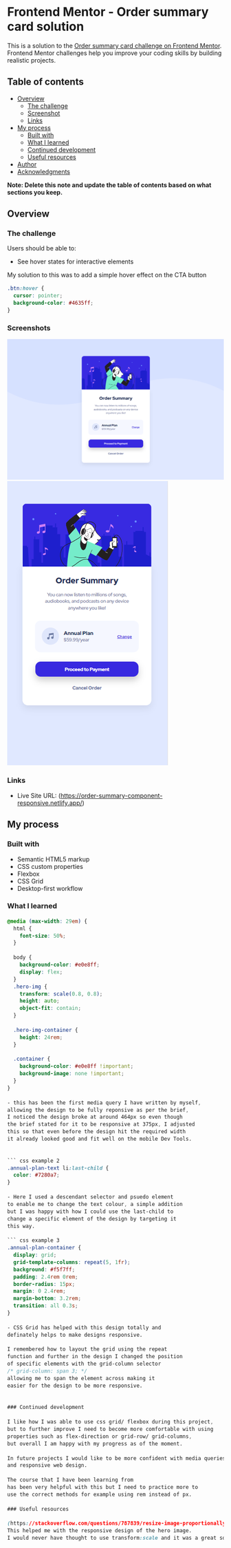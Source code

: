 # Frontend Mentor - Order summary card solution

This is a solution to the [Order summary card challenge on Frontend Mentor](https://www.frontendmentor.io/challenges/order-summary-component-QlPmajDUj). Frontend Mentor challenges help you improve your coding skills by building realistic projects.

## Table of contents

- [Overview](#overview)
  - [The challenge](#the-challenge)
  - [Screenshot](#screenshot)
  - [Links](#links)
- [My process](#my-process)
  - [Built with](#built-with)
  - [What I learned](#what-i-learned)
  - [Continued development](#continued-development)
  - [Useful resources](#useful-resources)
- [Author](#author)
- [Acknowledgments](#acknowledgments)

**Note: Delete this note and update the table of contents based on what sections you keep.**

## Overview

### The challenge

Users should be able to:

- See hover states for interactive elements

My solution to this was to add a simple hover effect on the CTA button

```css
.btn:hover {
  cursor: pointer;
  background-color: #4635ff;
}
```

### Screenshots

![desktop screenshot](images\desktop-screenshot.png)
![mobile screenshot](images\mobile-screenshot.png)

### Links

- Live Site URL: (https://order-summary-component-responsive.netlify.app/)

## My process

### Built with

- Semantic HTML5 markup
- CSS custom properties
- Flexbox
- CSS Grid
- Desktop-first workflow

### What I learned

````css example 1
@media (max-width: 29em) {
  html {
    font-size: 50%;
  }

  body {
    background-color: #e0e8ff;
    display: flex;
  }
  .hero-img {
    transform: scale(0.8, 0.8);
    height: auto;
    object-fit: contain;
  }

  .hero-img-container {
    height: 24rem;
  }

  .container {
    background-color: #e0e8ff !important;
    background-image: none !important;
  }
}

- this has been the first media query I have written by myself,
allowing the design to be fully reponsive as per the brief,
I noticed the design broke at around 464px so even though
the brief stated for it to be responsive at 375px, I adjusted
this so that even before the design hit the required width
it already looked good and fit well on the mobile Dev Tools.


``` css example 2
.annual-plan-text li:last-child {
  color: #7280a7;
}

- Here I used a descendant selector and psuedo element
to enable me to change the text colour, a simple addition
but I was happy with how I could use the last-child to
change a specific element of the design by targeting it
this way.

``` css example 3
.annual-plan-container {
  display: grid;
  grid-template-columns: repeat(5, 1fr);
  background: #f5f7ff;
  padding: 2.4rem 0rem;
  border-radius: 15px;
  margin: 0 2.4rem;
  margin-bottom: 3.2rem;
  transition: all 0.3s;
}

- CSS Grid has helped with this design totally and
definately helps to make designs responsive.

I remembered how to layout the grid using the repeat
function and further in the design I changed the position
of specific elements with the grid-column selector
/* grid-column: span 3; */
allowing me to span the element across making it
easier for the design to be more responsive.


### Continued development

I like how I was able to use css grid/ flexbox during this project,
but to further improve I need to become more comfortable with using
properties such as flex-direction or grid-row/ grid-columns,
but overall I am happy with my progress as of the moment.

In future projects I would like to be more confident with media queries
and responsive web design.

The course that I have been learning from
has been very helpful with this but I need to practice more to
use the correct methods for example using rem instead of px.

### Useful resources

(https://stackoverflow.com/questions/787839/resize-image-proportionally-with-css)
This helped me with the responsive design of the hero image.
I would never have thought to use transform:scale and it was a great solution to the problem I had.

````
